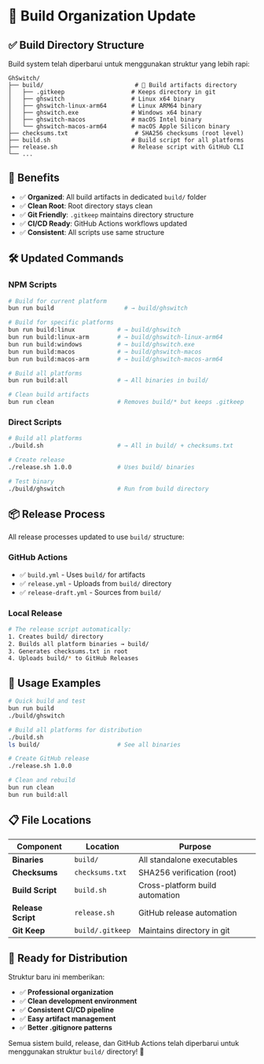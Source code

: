 # 📁 Build Organization Update

## ✅ Build Directory Structure

Build system telah diperbarui untuk menggunakan struktur yang lebih rapi:

```
GhSwitch/
├── build/                          # 📁 Build artifacts directory
│   ├── .gitkeep                   # Keeps directory in git
│   ├── ghswitch                   # Linux x64 binary
│   ├── ghswitch-linux-arm64       # Linux ARM64 binary
│   ├── ghswitch.exe               # Windows x64 binary
│   ├── ghswitch-macos             # macOS Intel binary
│   └── ghswitch-macos-arm64       # macOS Apple Silicon binary
├── checksums.txt                   # SHA256 checksums (root level)
├── build.sh                       # Build script for all platforms
├── release.sh                     # Release script with GitHub CLI
└── ...
```

## 🎯 Benefits

- ✅ **Organized**: All build artifacts in dedicated `build/` folder
- ✅ **Clean Root**: Root directory stays clean
- ✅ **Git Friendly**: `.gitkeep` maintains directory structure
- ✅ **CI/CD Ready**: GitHub Actions workflows updated
- ✅ **Consistent**: All scripts use same structure

## 🛠️ Updated Commands

### NPM Scripts
```bash
# Build for current platform
bun run build                    # → build/ghswitch

# Build for specific platforms  
bun run build:linux            # → build/ghswitch
bun run build:linux-arm        # → build/ghswitch-linux-arm64
bun run build:windows          # → build/ghswitch.exe
bun run build:macos            # → build/ghswitch-macos
bun run build:macos-arm        # → build/ghswitch-macos-arm64

# Build all platforms
bun run build:all              # → All binaries in build/

# Clean build artifacts
bun run clean                  # Removes build/* but keeps .gitkeep
```

### Direct Scripts
```bash
# Build all platforms
./build.sh                     # → All in build/ + checksums.txt

# Create release
./release.sh 1.0.0             # Uses build/ binaries

# Test binary
./build/ghswitch               # Run from build directory
```

## 📦 Release Process

All release processes updated to use `build/` structure:

### GitHub Actions
- ✅ `build.yml` - Uses `build/` for artifacts
- ✅ `release.yml` - Uploads from `build/` directory  
- ✅ `release-draft.yml` - Sources from `build/`

### Local Release
```bash
# The release script automatically:
1. Creates build/ directory
2. Builds all platform binaries → build/
3. Generates checksums.txt in root
4. Uploads build/* to GitHub Releases
```

## 🔧 Usage Examples

```bash
# Quick build and test
bun run build
./build/ghswitch

# Build all platforms for distribution
./build.sh
ls build/                      # See all binaries

# Create GitHub release
./release.sh 1.0.0

# Clean and rebuild
bun run clean
bun run build:all
```

## 📋 File Locations

| Component | Location | Purpose |
|-----------|----------|---------|
| **Binaries** | `build/` | All standalone executables |
| **Checksums** | `checksums.txt` | SHA256 verification (root) |
| **Build Script** | `build.sh` | Cross-platform build automation |
| **Release Script** | `release.sh` | GitHub release automation |
| **Git Keep** | `build/.gitkeep` | Maintains directory in git |

## 🎉 Ready for Distribution

Struktur baru ini memberikan:
- ✅ **Professional organization** 
- ✅ **Clean development environment**
- ✅ **Consistent CI/CD pipeline**
- ✅ **Easy artifact management**
- ✅ **Better .gitignore patterns**

Semua sistem build, release, dan GitHub Actions telah diperbarui untuk menggunakan struktur `build/` directory! 🚀
